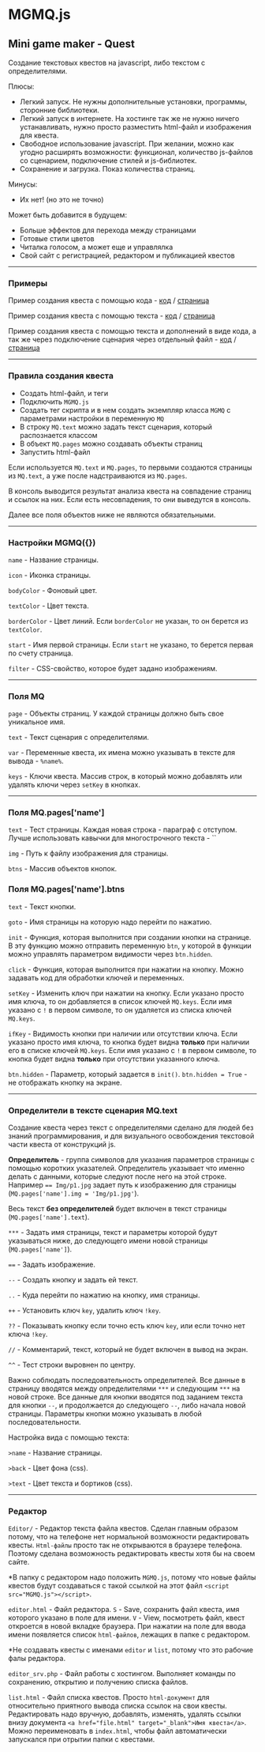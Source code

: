 # MGMQ.js

## Mini game maker - Quest

Создание текстовых квестов на javascript, либо текстом с определителями.

Плюсы:
- Легкий запуск.
Не нужны дополнительные установки, программы, сторонние библиотеки.
- Легкий запуск в интернете.
На хостинге так же не нужно ничего устанавливать, нужно просто разместить html-файл и изображения для квеста.
- Свободное использование javascript.
При желании, можно как угодно расширять возможности: функционал, количество js-файлов со сценарием, подключение стилей и js-библиотек.
- Сохранение и загрузка. Показ количества страниц.

Минусы:
- Их нет! (но это не точно)

Может быть добавится в будущем:
- Больше эффектов для перехода между страницами
- Готовые стили цветов
- Читалка голосом, а может еще и управлялка
- Свой сайт с регистрацией, редактором и публикацией квестов

______

### Примеры

Пример создания квеста с помощью кода - 
[код](https://github.com/jkn-code/mgm-quest/blob/main/example_code.html) / 
[страница](https://jkn-code.github.io/mgmq-examples/example_code.html)

Пример создания квеста с помощью текста - 
[код](https://github.com/jkn-code/mgm-quest/blob/main/example_text.html) /
[страница](https://jkn-code.github.io/mgmq-examples/example_text.html)

Пример создания квеста с помощью текста и дополнений в виде кода, а так же через подключение сценария через отдельный файл - 
[код](https://github.com/jkn-code/mgm-quest/blob/main/example_file.html) /
[страница](https://jkn-code.github.io/mgmq-examples/example_file.html)

______

### Правила создания квеста

- Создать html-файл, и теги
- Подключить `MGMQ.js`
- Создать тег скрипта и в нем создать экземпляр класса `MGMQ` с параметрами настройки в переменную `MQ`
- В строку `MQ.text` можно задать текст сценария, который распознается классом
- В объект `MQ.pages` можно создавать объекты страниц
- Запустить html-файл

Если используется `MQ.text` и `MQ.pages`, то первыми создаются страницы из `MQ.text`, а уже после надстраиваются из `MQ.pages`.

В консоль выводится результат анализа квеста на совпадение страниц и ссылок на них. Если есть несовпадения, то они выведутся в консоль.

Далее все поля объектов ниже не являются обязательными.
______

### Настройки MGMQ({})

`name` - Название страницы.

`icon` - Иконка страницы.

`bodyColor` - Фоновый цвет.

`textColor` - Цвет текста.

`borderColor` - Цвет линий. Если `borderColor` не указан, то он берется из `textColor`.

`start` - Имя первой страницы. Если `start` не указано, то берется первая по счету страница.

`filter` - CSS-свойство, которое будет задано изображениям.

______

### Поля MQ

`page` - Объекты страниц. У каждой страницы должно быть свое уникальное имя.

`text` - Текст сценария с определителями.

`var` - Переменные квеста, их имена можно указывать в тексте для вывода - `%name%`.

`keys` - Ключи квеста. Массив строк, в который можно добавлять или удалять ключи через `setKey` в кнопках.

______

### Поля MQ.pages['name']

`text` - Тест страницы. Каждая новая строка - параграф с отступом. Лучше использовать кавычки для многострочного текста - ``

`img` - Путь к файлу изображения для страницы.

`btns` - Массив объектов кнопок.

### Поля MQ.pages['name'].btns

`text` - Текст кнопки.

`goto` - Имя страницы на которую надо перейти по нажатию.

`init` - Функция, которая выполнится при создании кнопки на странице. В эту функцию можно отправить переменную `btn`, у которой в функции можно управлять параметром видимости через `btn.hidden`.

`click` - Функция, которая выполнится при нажатии на кнопку. Можно задавать код для обработки ключей и переменных.

`setKey` - Изменить ключ при нажатии на кнопку. Если указано просто имя ключа, то он добавляется в список ключей `MQ.keys`. Если имя указано с `!` в первом символе, то он удаляется из списка ключей `MQ.keys`.

`ifKey` - Видимость кнопки при наличии или отсутствии ключа. Если указано просто имя ключа, то кнопка будет видна **только** при наличии его в списке ключей `MQ.keys`. Если имя указано с `!` в первом символе, то кнопка будет видна **только** при отсутствии указанного ключа.
 
`btn.hidden` - Параметр, который задается в `init()`. `btn.hidden = True` - не отображать кнопку на экране.
______

### Определители в тексте сценария MQ.text

Создание квеста через текст с определителями сделано для людей без знаний программирования, и для визуального освобождения текстовой части квеста от конструкций js.

**Определитель** - группа символов для указания параметров страницы с помощью коротких указателей. Определитель указывает что именно делать с данными, которые следуют после него на этой строке. Например `== Img/p1.jpg` задает путь к изображению для страницы (`MQ.pages['name'].img = 'Img/p1.jpg'`).

Весь текст **без определителей** будет включен в текст страницы (`MQ.pages['name'].text`).

`***` - Задать имя страницы, текст и параметры которой будут указываться ниже, до следующего имени новой страницы (`MQ.pages['name']`).

`==` - Задать изображение.

`--` - Создать кнопку и задать ей текст.

`..` - Куда перейти по нажатию на кнопку, имя страницы.

`++` - Установить ключ `key`, удалить ключ `!key`.

`??` - Показывать кнопку если точно есть ключ `key`, или если точно нет ключа `!key`.

`//` - Комментарий, текст, который не будет включен в вывод на экран.

`^^` - Тест строки выровнен по центру.

Важно соблюдать последовательность определителей. Все данные в страницу вводятся между определителями `***` и следующим `***` на новой строке. Все данные для кнопки вводятся под заданием текста для кнопки `--`, и продолжается до следующего `--`, либо начала новой страницы. Параметры кнопки можно указывать в любой последовательности.

Настройка вида с помощью текста:

`>name` - Название страницы.

`>back` - Цвет фона (css).

`>text` - Цвет текста и бортиков (css).

______

### Редактор

`Editor/` - Редактор текста файла квестов. Сделан главным образом потому, что на телефоне нет нормальной возможности редактировать квесты. `Html-файлы` просто так не открываются в браузере телефона. Поэтому сделана возможность редактировать квесты хотя бы на своем сайте.

*В папку с редактором надо положить `MGMQ.js`, потому что новые файлы квестов будут создаваться с такой ссылкой на этот файл `<script src="MGMQ.js"></script>`.

`editor.html` - Файл редактора. `S` - Save, сохранить файл квеста, имя которого указано в поле для имени. `V` - View, посмотреть файл, квест откроется в новой вкладке браузера. При нажатии на поле для ввода имени появляется список `html-файлов`, лежащих в папке с редактором.

*Не создавать квесты с именами `editor` и `list`, потому что это рабочие фалы редактора.

`editor_srv.php` - Файл работы с хостингом. Выполняет команды по сохранению, открытию и получению списка файлов.

`list.html` - Файл списка квестов. Просто `html-документ` для относительно приятного вывода списка ссылок на свои квесты. Редактировать надо вручную, добавлять, изменять, удалять ссылки внизу документа `<a href="file.html" target="_blank">Имя квеста</a>`. Можно переименовать в `index.html`, чтобы файл автоматически запускался при отрытии папки с квестами.
